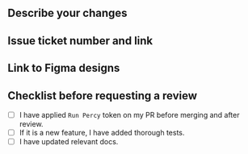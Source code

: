 ## Describe your changes

## Issue ticket number and link

## Link to Figma designs

## Checklist before requesting a review
- [ ] I have applied `Run Percy` token on my PR before merging and after review.
- [ ] If it is a new feature, I have added thorough tests.
- [ ] I have updated relevant docs.

